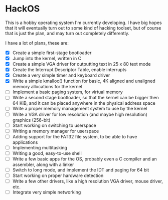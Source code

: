 # HackOS
This is a hobby operating system I'm currently developing. I have big hopes that it will eventually turn out to some kind of hacking toolset, but of course that is just the plan, and may turn out completely differently.

I have a lot of plans, these are:
 - [x] Create a simple first-stage bootloader
 - [x] Jump into the kernel, written in C
 - [x] Create a simple VGA driver for outputting text in 25 x 80 text mode
 - [x] Create the Interrupt Descriptor Table, enable interrupts
 - [x] Create a very simple timer and keyboard driver
 - [x] Write a simple kmalloc() function for basic, 4K aligned and unaligned memory allocations for the kernel
 - [ ] Implement a basic paging system, for virtual memory
 - [ ] Write a second stage bootloader, so that the kernel can be bigger then 64 KiB, and it can be placed anywhere in the physical address space
 - [ ] Write a proper memory management system to use by the kernel
 - [ ] Write a VGA driver for low resolution (and maybe high resolution) graphics (256-bit)
 - [ ] Start working on switching to userspace
 - [ ] Writing a memory manager for userspace
 - [ ] Adding support for the FAT32 file system, to be able to have applications
 - [ ] Implementing multitasking
 - [ ] Writing a good, easy-to-use shell
 - [ ] Write a few basic apps for the OS, probably even a C compiler and an assembler, along with a linker
 - [ ] Switch to long mode, and implement the IDT and paging for 64 bit
 - [ ] Start working on proper hardware detection
 - [ ] Write a few other drivers, like a high resolution VGA driver, mouse driver, etc.
 - [ ] Integrate very simple networking
